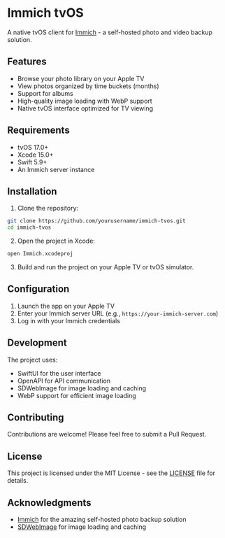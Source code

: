 # Immich tvOS

A native tvOS client for [Immich](https://github.com/immich-app/immich) - a self-hosted photo and video backup solution.

## Features

- Browse your photo library on your Apple TV
- View photos organized by time buckets (months)
- Support for albums
- High-quality image loading with WebP support
- Native tvOS interface optimized for TV viewing

## Requirements

- tvOS 17.0+
- Xcode 15.0+
- Swift 5.9+
- An Immich server instance

## Installation

1. Clone the repository:
```bash
git clone https://github.com/yourusername/immich-tvos.git
cd immich-tvos
```

2. Open the project in Xcode:
```bash
open Immich.xcodeproj
```

3. Build and run the project on your Apple TV or tvOS simulator.

## Configuration

1. Launch the app on your Apple TV
2. Enter your Immich server URL (e.g., `https://your-immich-server.com`)
3. Log in with your Immich credentials

## Development

The project uses:
- SwiftUI for the user interface
- OpenAPI for API communication
- SDWebImage for image loading and caching
- WebP support for efficient image loading

## Contributing

Contributions are welcome! Please feel free to submit a Pull Request.

## License

This project is licensed under the MIT License - see the [LICENSE](LICENSE) file for details.

## Acknowledgments

- [Immich](https://github.com/immich-app/immich) for the amazing self-hosted photo backup solution
- [SDWebImage](https://github.com/SDWebImage/SDWebImage) for image loading and caching
